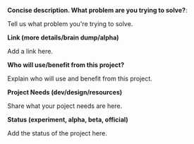 **Concise description. What problem are you trying to solve?**: 

Tell us what problem you're trying to solve.

**Link (more details/brain dump/alpha)**

Add a link here.

**Who will use/benefit from this project?**

Explain who will use and benefit from this project.

**Project Needs (dev/design/resources)**

Share what your poject needs are here.

**Status (experiment, alpha, beta, official)**

Add the status of the project here.
